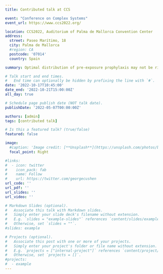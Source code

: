 ```yaml
---
title: Contributed talk at CCS

event: "Conference on Complex Systems"
event_url: https://www.ccs2022.org/

location: CCS2022, Auditorium of Palma de Mallorca Convention Center
address:
  street: Paseo Marítimo, 18
  city: Palma de Mallorca
  #region: CA
  postcode: '07014'
  country: Spain

summary: Optimal distribution of pre-exposure prophylaxis may not be risk-based.

# Talk start and end times.
#   End time can optionally be hidden by prefixing the line with `#`.
date: '2022-10-17T10:45:00'
date_end: '2022-10-21T15:00:00Z'
all_day: true

# Schedule page publish date (NOT talk date).
publishDate: '2022-05-07T00:00:00Z'

authors: [admin]
tags: [contributed talk]

# Is this a featured talk? (true/false)
featured: false

image:
  #caption: 'Image credit: [**Unsplash**](https://unsplash.com/photos/bzdhc5b3Bxs)'
  focal_point: Right

#links:
#  - icon: twitter
#    icon_pack: fab
#    name: Follow
#    url: https://twitter.com/georgecushen
url_code: ''
url_pdf: ''
url_slides: ''
url_video: ''

# Markdown Slides (optional).
#   Associate this talk with Markdown slides.
#   Simply enter your slide deck's filename without extension.
#   E.g. `slides = "example-slides"` references `content/slides/example-slides.md`.
#   Otherwise, set `slides = ""`.
#slides: example

# Projects (optional).
#   Associate this post with one or more of your projects.
#   Simply enter your project's folder or file name without extension.
#   E.g. `projects = ["internal-project"]` references `content/project/deep-learning/index.md`.
#   Otherwise, set `projects = []`.
#projects:
#  - example
---
```

